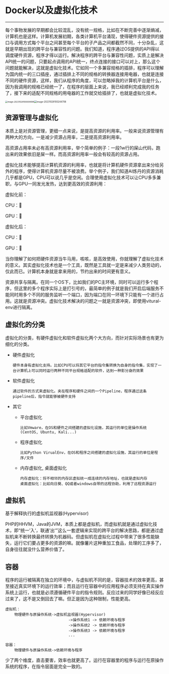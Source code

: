 # Docker以及虚拟化技术

---

每个事物发展的早期都会比较混乱，没有统一规格，比如在不断完善中逐渐熵减，计算机也是这样。计算机发展初期，各类计算机平台涌现，使得硬件资源提供的接口与调用方式每个平台之间甚至每个平台的子产品之间都截然不同，十分杂乱，这就是早期出现的跨平台与兼容性的问题。我们知道，程序通过OS提供的API得以调度硬件资源，程序才得以运行。解决程序的跨平台与兼容性问题，实质上是解决API统一的问题，只要起点调用的API统一，终点连接的接口可以对上，那么这个问题就能解决，这就是虚拟化技术。它如同一个多兼容规格的插排，程序可以理解为国内统一的三口插座，通过插排上不同的规格的转换器连接用电器，也就是连接不同的硬件资源，这样，我们从程序的角度，可以忽略掉我的计算机平台是什么，因为我调用的规格已经统一了，在程序的层面上来说，我已经顺利完成我的任务了，接下来的适配不同规格的用电器的工作就交给插排了，也就是虚拟化技术。

<img src="C:\Users\16193\AppData\Roaming\Typora\typora-user-images\image-20231028100009098.png" alt="image-20231028100009098" style="zoom:45%;" /><img src="C:\Users\16193\AppData\Roaming\Typora\typora-user-images\image-20231028100244706.png" alt="image-20231028100244706" style="zoom:50%;" />

## 资源管理与虚拟化

本质上是对资源管理，更细一点来说，是提高资源的利用率。一般来说资源管理有两种大的方向，一是减少资源占用率，二是提高资源利用率。

高资源占用率未必有高资源利用率，举个简单的例子：一段1w行的屎山代码，跑出来的效果依旧是屎一样。而高资源利用率一般会有较高的资源占用。

虚拟化技术能够提高计算机资源的利用率，也就是将计算机硬件资源拿出来分给另外的程序，使得计算机资源尽量不被浪费。举个例子，我们知道AI炼丹的资源消耗几乎都是GPU，CPU可以说几乎是空闲。合理使用虚拟化技术可以让CPU多多兼职，与GPU一同发光发热，达到更高效的资源利用：

虚拟化前：

CPU：🥶

GPU：🥵

虚拟化后：

CPU：🥵

GPU：🥵

当你理解了如何把硬件资源当牛马用，咳咳，是高效使用，你就理解了虚拟化技术的意义。其实虚拟化技术也是一个工具，既然是工具就一定是来减少人类劳动的，仅此而已。计算机本身就是拿来用的，节约出来的时间更有意义。

资源共享与隔离。在同一个OS下，比如我们的PC主环境，同时可以运行多个程序，但这里的多个程序实际上是打引号的，最简单的例子就是我们开启后端服务不能同时用多个不同的服务监听一个端口，因为端口在同一环境下只能有一个进行占用。这就是资源冲突。虚拟化技术解决的问题之一就是资源冲突，即使用vitural-env进行隔离。

## 虚拟化的分类

虚拟化的分类，有硬件虚拟化和软件虚拟化两个大方向，而针对实际场景也有更为细化的分类。

- 硬件虚拟化

  ```
  硬件本身有虚拟化支持。比如CPU可以将其它平台的指令集转换为自身的指令集，实现了一台计算机上可以同时运行两种不同平台规格适配的软件，达到一种影分身的效果
  ```

- 软件虚拟化

  ```
  通过软件的方式来虚拟化。夹在程序和硬件之间的一个Pipeline，程序通过这条pipeline后，指令就能够被硬件支持
  ```

- 其它

  - 平台虚拟化

    ```
    比如Vmware，在OS和硬件之间搭建的虚拟化设施，其运行的单位是操作系统(CentOS, Ubuntu, Kali...)
    ```

  - 程序虚拟化

    ```
    比如Python VirualEnv，在OS和程序之间搭建的虚拟化设施，其运行的单位是程序/文件
    ```

  - 内存虚拟化, 桌面虚拟化

    ```
    内存虚拟化：将不相邻的内存区虚拟统一成连续的内存地址，也就是虚拟内存
    桌面虚拟化：比如向日葵、QQ或者windows自带的远程协助，利用了远程资源运行
    ```

    

## 虚拟机

基于解释执行的虚拟机监视器(Hypervisor)

PHP的HHVM，Java的JVM，本质上都是虚拟机，而虚拟机就是通过虚拟化技术，即“统一’入‘，联通’出‘”这么一套逻辑来实现的跨平台的解决思路，都是通过虚拟机来不断转换最终转换为机器码。但虚拟机在虚拟化过程中带来了很多性能缺失，运行它们要占更多的资源的嘛。就像薯片这种重加工食品，处理的工序多了，自身往往就没什么营养价值了。



## 容器

程序的运行被隔离在独立的环境中，与虚拟机不同的是，容器技术的效率更高，甚至接近真实环境下的运行效率；而且运行在容器中的应用程序必须支持在真实操作系统上运行，也就是必须遵循硬件平台的指令规则。反应过来的同学好像已经反应过来了，这不是又倒回去了嘛。但正是因为这种限制，性能更高。

```
虚拟机：
	物理硬件与原操作系统->虚拟机监视器(Hypervisor)
                            ->操作系统1 -> 依赖环境与程序
                            ->操作系统2 -> 依赖环境与程序
                            ->操作系统3	-> 依赖环境与程序
                            ...

容器：
	物理硬件与原操作系统->依赖环境与程序
```

少了两个维度，直击要害，效率也就更高了。运行在容器里的程序与运行在原操作系统的程序，在指令层面是完全一致的。